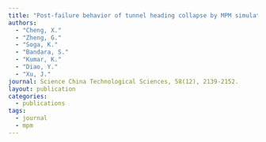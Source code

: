 ```yaml
---
title: "Post‑failure behavior of tunnel heading collapse by MPM simulation"
authors: 
  - "Cheng, X."
  - "Zheng, G."
  - "Soga, K."
  - "Bandara, S."
  - "Kumar, K."
  - "Diao, Y."
  - "Xu, J."
journal: Science China Technological Sciences, 58(12), 2139‑2152.
layout: publication
categories:
  - publications
tags:
  - journal
  - mpm
---
```


